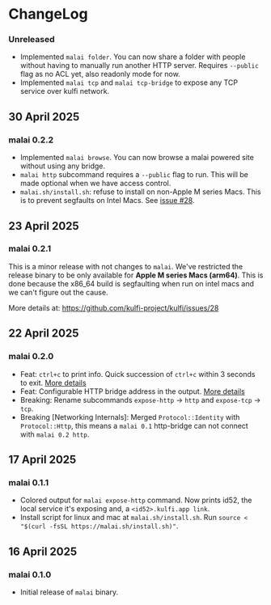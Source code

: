 # ChangeLog

### Unreleased

- Implemented `malai folder`. You can now share a folder with people without
  having to manually run another HTTP server. Requires `--public` flag as no
  ACL yet, also readonly mode for now.
- Implemented `malai tcp` and `malai tcp-bridge` to expose any TCP service over
  kulfi network.

## 30 April 2025

### malai 0.2.2

- Implemented `malai browse`. You can now browse a malai powered site without
  using any bridge.
- `malai http` subcommand requires a `--public` flag to run. This will be made
  optional when we have access control.
- `malai.sh/install.sh`: refuse to install on non-Apple M series Macs. This is
  to prevent segfaults on Intel Macs. See [issue
  #28](https://github.com/kulfi-project/kulfi/issues/28).

## 23 April 2025

### malai 0.2.1

This is a minor release with not changes to `malai`. We've restricted the
release binary to be only available for **Apple M series Macs (arm64)**. This
is done because the x86_64 build is segfaulting when run on intel macs and we
can't figure out the cause.

More details at: https://github.com/kulfi-project/kulfi/issues/28

## 22 April 2025

### malai 0.2.0

- Feat: `ctrl+c` to print info. Quick succession of `ctrl+c` within 3 seconds to
  exit. [More details](https://github.com/kulfi-project/kulfi/discussions/9)
- Feat: Configurable HTTP bridge address in the
  output. [More details](https://github.com/kulfi-project/kulfi/discussions/17)
- Breaking: Rename subcommands `expose-http` -> `http` and `expose-tcp` ->
  `tcp`.
- Breaking [Networking Internals]: Merged `Protocol::Identity` with
  `Protocol::Http`, this means a `malai 0.1` http-bridge can not connect with
  `malai 0.2 http`.

## 17 April 2025

### malai 0.1.1

- Colored output for `malai expose-http` command. Now prints id52, the local
  service it's exposing and, a `<id52>.kulfi.app link`.
- Install script for linux and mac at `malai.sh/install.sh`. Run
  `source < "$(curl -fsSL https://malai.sh/install.sh)"`.

## 16 April 2025

### malai 0.1.0

- Initial release of `malai` binary.
